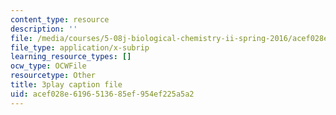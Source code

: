 ```yaml
---
content_type: resource
description: ''
file: /media/courses/5-08j-biological-chemistry-ii-spring-2016/acef028e6196513685ef954ef225a5a2_vVkrHN-wnQM.vtt
file_type: application/x-subrip
learning_resource_types: []
ocw_type: OCWFile
resourcetype: Other
title: 3play caption file
uid: acef028e-6196-5136-85ef-954ef225a5a2
---
```

